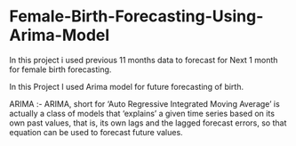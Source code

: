# Female-Birth-Forecasting-Using-Arima-Model
In this project i used previous 11 months data to forecast for Next 1 month for female birth forecasting.

In this Project I used Arima model for future forecasting of birth.

ARIMA :- ARIMA, short for ‘Auto Regressive Integrated Moving Average’ is actually a class of models that ‘explains’ a given time series based on its own past values, that is, its own lags and the lagged forecast errors, so that equation can be used to forecast future values.
